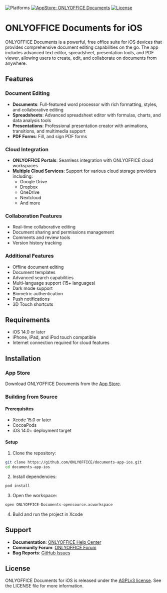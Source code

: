 ![Platforms](https://img.shields.io/badge/platforms-ios-lightgrey.svg)
[![AppStore: ONLYOFFICE Documents](https://img.shields.io/badge/version-9.1.0-blue.svg?style=flat)](https://itunes.apple.com/app/onlyoffice-documents/id944896972)
[![License](https://img.shields.io/badge/License-AGPL%20v3-blue.svg)](https://www.gnu.org/licenses/agpl-3.0)

# ONLYOFFICE Documents for iOS

ONLYOFFICE Documents is a powerful, free office suite for iOS devices that provides comprehensive document editing capabilities on the go. The app includes advanced text editor, spreadsheet, presentation tools, and PDF viewer, allowing users to create, edit, and collaborate on documents from anywhere.

## Features

### Document Editing
- **Documents**: Full-featured word processor with rich formatting, styles, and collaborative editing
- **Spreadsheets**: Advanced spreadsheet editor with formulas, charts, and data analysis tools  
- **Presentations**: Professional presentation creator with animations, transitions, and multimedia support
- **PDF Forms**: Fill, and sign PDF forms

### Cloud Integration
- **ONLYOFFICE Portals**: Seamless integration with ONLYOFFICE cloud workspaces
- **Multiple Cloud Services**: Support for various cloud storage providers including:
  - Google Drive
  - Dropbox
  - OneDrive
  - Nextcloud
  - And more

### Collaboration Features
- Real-time collaborative editing
- Document sharing and permissions management
- Comments and review tools
- Version history tracking

### Additional Features
- Offline document editing
- Document templates
- Advanced search capabilities
- Multi-language support (15+ languages)
- Dark mode support
- Biometric authentication
- Push notifications
- 3D Touch shortcuts

## Requirements

- iOS 14.0 or later
- iPhone, iPad, and iPod touch compatible
- Internet connection required for cloud features

## Installation

### App Store
Download ONLYOFFICE Documents from the [App Store](https://itunes.apple.com/app/onlyoffice-documents/id944896972).

### Building from Source

#### Prerequisites
- Xcode 15.0 or later
- CocoaPods
- iOS 14.0+ deployment target

#### Setup
1. Clone the repository:
```bash
git clone https://github.com/ONLYOFFICE/documents-app-ios.git
cd documents-app-ios
```

2. Install dependencies:
```bash
pod install
```

3. Open the workspace:
```bash
open ONLYOFFICE-Documents-opensource.xcworkspace
```

4. Build and run the project in Xcode

## Support

- **Documentation**: [ONLYOFFICE Help Center](https://helpcenter.onlyoffice.com/)
- **Community Forum**: [ONLYOFFICE Forum](https://forum.onlyoffice.com/)
- **Bug Reports**: [GitHub Issues](https://github.com/ONLYOFFICE/documents-app-ios/issues)

## License

ONLYOFFICE Documents for iOS is released under the [AGPLv3 license](LICENSE.txt). See the LICENSE file for more information.
